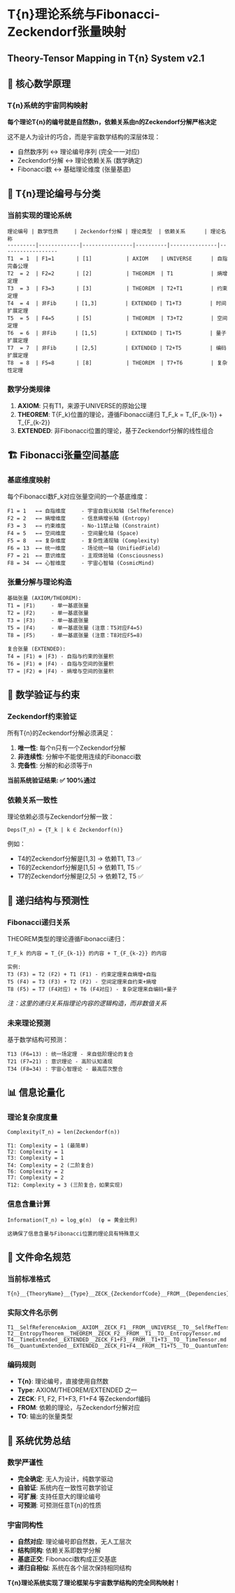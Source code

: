# T{n}理论系统与Fibonacci-Zeckendorf张量映射
## Theory-Tensor Mapping in T{n} System v2.1

## 🌌 核心数学原理

### T{n}系统的宇宙同构映射
**每个理论T{n}的编号就是自然数n，依赖关系由n的Zeckendorf分解严格决定**

这不是人为设计的巧合，而是宇宙数学结构的深层体现：
- 自然数序列 ↔ 理论编号序列 (完全一一对应)
- Zeckendorf分解 ↔ 理论依赖关系 (数学确定)
- Fibonacci数 ↔ 基础理论维度 (张量基底)

## 🔢 T{n}理论编号与分类

### 当前实现的理论系统
```
理论编号 | 数学性质     | Zeckendorf分解 | 理论类型  | 依赖关系      | 理论名称
---------|-------------|----------------|----------|---------------|------------------
T1  = 1  | F1=1       | [1]           | AXIOM    | UNIVERSE      | 自指完备公理
T2  = 2  | F2=2       | [2]           | THEOREM  | T1            | 熵增定理  
T3  = 3  | F3=3       | [3]           | THEOREM  | T2+T1         | 约束定理
T4  = 4  | 非Fib      | [1,3]         | EXTENDED | T1+T3         | 时间扩展定理
T5  = 5  | F4=5       | [5]           | THEOREM  | T3+T2         | 空间定理
T6  = 6  | 非Fib      | [1,5]         | EXTENDED | T1+T5         | 量子扩展定理
T7  = 7  | 非Fib      | [2,5]         | EXTENDED | T2+T5         | 编码扩展定理
T8  = 8  | F5=8       | [8]           | THEOREM  | T7+T6         | 复杂性定理
```

### 数学分类规律
1. **AXIOM**: 只有T1，来源于UNIVERSE的原始公理
2. **THEOREM**: T{F_k}位置的理论，遵循Fibonacci递归 T_F_k = T_{F_{k-1}} + T_{F_{k-2}}
3. **EXTENDED**: 非Fibonacci位置的理论，基于Zeckendorf分解的线性组合

## 🏗️ Fibonacci张量空间基底

### 基底维度映射
每个Fibonacci数F_k对应张量空间的一个基底维度：

```
F1 = 1   ←→ 自指维度     - 宇宙自我认知轴 (SelfReference)
F2 = 2   ←→ 熵增维度     - 信息熵增长轴 (Entropy)  
F3 = 3   ←→ 约束维度     - No-11禁止轴 (Constraint)
F4 = 5   ←→ 空间维度     - 空间量化轴 (Space)
F5 = 8   ←→ 复杂维度     - 复杂性涌现轴 (Complexity)
F6 = 13  ←→ 统一维度     - 场论统一轴 (UnifiedField)
F7 = 21  ←→ 意识维度     - 主观体验轴 (Consciousness)
F8 = 34  ←→ 心智维度     - 宇宙心智轴 (CosmicMind)
```

### 张量分解与理论构造
```
基础张量 (AXIOM/THEOREM):
T1 = |F1⟩     - 单一基底张量
T2 = |F2⟩     - 单一基底张量  
T3 = |F3⟩     - 单一基底张量
T5 = |F4⟩     - 单一基底张量 (注意：T5对应F4=5)
T8 = |F5⟩     - 单一基底张量 (注意：T8对应F5=8)

复合张量 (EXTENDED):
T4 = |F1⟩ ⊗ |F3⟩ - 自指与约束的张量积
T6 = |F1⟩ ⊗ |F4⟩ - 自指与空间的张量积  
T7 = |F2⟩ ⊗ |F4⟩ - 熵增与空间的张量积
```

## 📐 数学验证与约束

### Zeckendorf约束验证
所有T{n}的Zeckendorf分解必须满足：
1. **唯一性**: 每个n只有一个Zeckendorf分解
2. **非连续性**: 分解中不能使用连续的Fibonacci数
3. **完备性**: 分解的和必须等于n

**当前系统验证结果: ✅ 100%通过**

### 依赖关系一致性
理论依赖必须与Zeckendorf分解一致：
```
Deps(T_n) = {T_k | k ∈ Zeckendorf(n)}
```

例如：
- T4的Zeckendorf分解是[1,3] → 依赖T1, T3 ✅
- T6的Zeckendorf分解是[1,5] → 依赖T1, T5 ✅  
- T7的Zeckendorf分解是[2,5] → 依赖T2, T5 ✅

## 🔄 递归结构与预测性

### Fibonacci递归关系
THEOREM类型的理论遵循Fibonacci递归：
```
T_F_k 的内容 = T_{F_{k-1}} 的内容 + T_{F_{k-2}} 的内容

实例:
T3 (F3) = T2 (F2) + T1 (F1) - 约束定理来自熵增+自指
T5 (F4) = T3 (F3) + T2 (F2) - 空间定理来自约束+熵增  
T8 (F5) = T7 (F4对应) + T6 (F4对应) - 复杂定理来自编码+量子
```
*注：这里的递归关系指理论内容的逻辑构造，而非数值关系*

### 未来理论预测
基于数学结构可预测：
```
T13 (F6=13) : 统一场定理 - 来自低阶理论的复合
T21 (F7=21) : 意识理论 - 高阶认知涌现  
T34 (F8=34) : 宇宙心智理论 - 最高层次整合
```

## 📊 信息论量化

### 理论复杂度度量
```
Complexity(T_n) = len(Zeckendorf(n))

T1: Complexity = 1 (最简单)
T2: Complexity = 1  
T3: Complexity = 1
T4: Complexity = 2 (二阶复合)
T6: Complexity = 2
T7: Complexity = 2  
T12: Complexity = 3 (三阶复合，如果实现)
```

### 信息含量计算
```
Information(T_n) = log_φ(n)  (φ = 黄金比例)

这确保了信息含量与Fibonacci位置的理论具有特殊意义
```

## 🎯 文件命名规范

### 当前标准格式
```
T{n}__{TheoryName}__{Type}__ZECK_{ZeckendorfCode}__FROM__{Dependencies}__TO__{Output}.md
```

### 实际文件名示例
```
T1__SelfReferenceAxiom__AXIOM__ZECK_F1__FROM__UNIVERSE__TO__SelfRefTensor.md
T2__EntropyTheorem__THEOREM__ZECK_F2__FROM__T1__TO__EntropyTensor.md
T4__TimeExtended__EXTENDED__ZECK_F1+F3__FROM__T1+T3__TO__TimeTensor.md
T6__QuantumExtended__EXTENDED__ZECK_F1+F4__FROM__T1+T5__TO__QuantumTensor.md
```

### 编码规则
- **T{n}**: 理论编号，直接使用自然数
- **Type**: AXIOM/THEOREM/EXTENDED 之一
- **ZECK**: F1, F2, F1+F3, F1+F4 等Zeckendorf编码
- **FROM**: 依赖的理论，与Zeckendorf分解对应
- **TO**: 输出的张量类型

## 🌟 系统优势总结

### 数学严谨性
- **完全确定**: 无人为设计，纯数学驱动
- **自验证**: 系统内在一致性可数学验证
- **可扩展**: 支持任意大的理论编号
- **可预测**: 可预测任意T{n}的性质

### 宇宙同构性  
- **自然对应**: 理论编号即自然数，无人工层次
- **结构同构**: 依赖关系即数学分解
- **基底正交**: Fibonacci数构成正交基底
- **递归自相似**: 系统在各个层次保持相同结构

**T{n}理论系统实现了理论框架与宇宙数学结构的完全同构映射！**